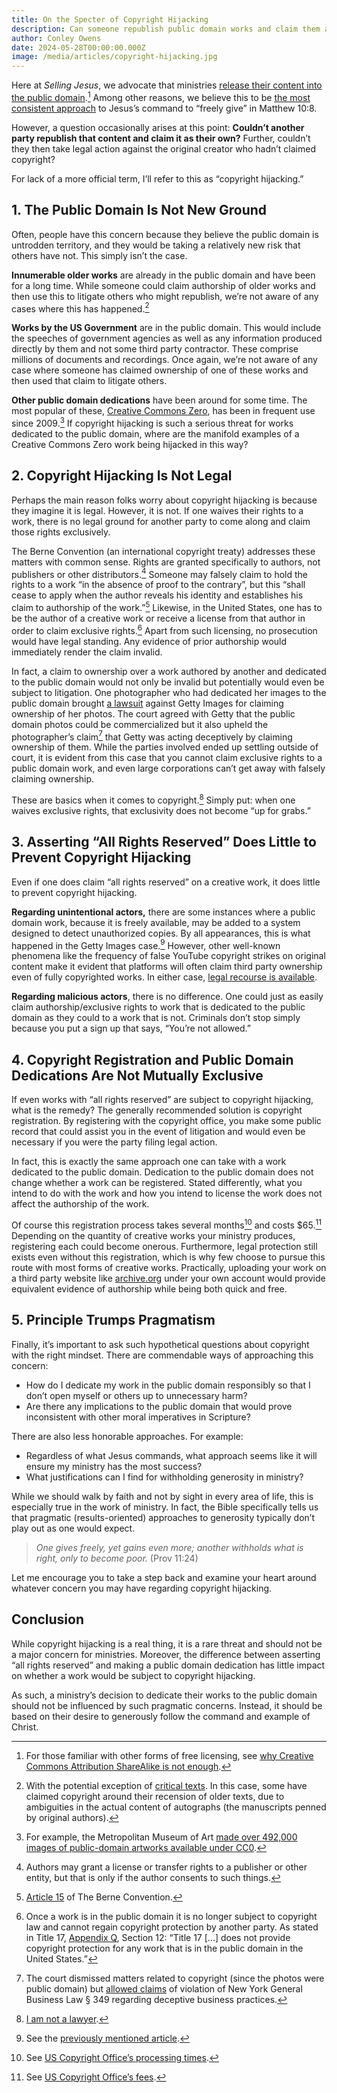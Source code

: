 ```yaml
---
title: On the Specter of Copyright Hijacking
description: Can someone republish public domain works and claim them as their own? No, here's why.
author: Conley Owens
date: 2024-05-28T00:00:00.000Z
image: /media/articles/copyright-hijacking.jpg
---
```


<podcast-player id="5FqR5Z4mqlSPltMXhHJSsw"></podcast-player>

Here at _Selling Jesus_, we advocate that ministries [release their content into the public domain](https://copy.church/licenses/).[^1] Among other reasons, we believe this to be [the most consistent approach](https://sellingjesus.org/articles/copyright-jesus-command-to-freely-give) to Jesus’s command to “freely give” in Matthew 10:8.

However, a question occasionally arises at this point: **Couldn’t another party republish that content and claim it as their own?** Further, couldn’t they then take legal action against the original creator who hadn’t claimed copyright?

For lack of a more official term, I’ll refer to this as “copyright hijacking.”


## 1. The Public Domain Is Not New Ground

Often, people have this concern because they believe the public domain is untrodden territory, and they would be taking a relatively new risk that others have not. This simply isn’t the case.

**Innumerable older works** are already in the public domain and have been for a long time. While someone could claim authorship of older works and then use this to litigate others who might republish, we’re not aware of any cases where this has happened.[^2]

**Works by the US Government** are in the public domain. This would include the speeches of government agencies as well as any information produced directly by them and not some third party contractor. These comprise millions of documents and recordings. Once again, we’re not aware of any case where someone has claimed ownership of one of these works and then used that claim to litigate others.

**Other public domain dedications** have been around for some time. The most popular of these, [Creative Commons Zero](https://creativecommons.org/public-domain/cc0/), has been in frequent use since 2009.[^3] If copyright hijacking is such a serious threat for works dedicated to the public domain, where are the manifold examples of a Creative Commons Zero work being hijacked in this way?


## 2. Copyright Hijacking Is Not Legal

Perhaps the main reason folks worry about copyright hijacking is because they imagine it is legal.  However, it is not.  If one waives their rights to a work, there is no legal ground for another party to come along and claim those rights exclusively.

The Berne Convention (an international copyright treaty) addresses these matters with common sense. Rights are granted specifically to authors, not publishers or other distributors.[^4] Someone may falsely claim to hold the rights to a work “in the absence of proof to the contrary”, but this “shall cease to apply when the author reveals his identity and establishes his claim to authorship of the work.”[^5] Likewise, in the United States, one has to be the author of a creative work or receive a license from that author in order to claim exclusive rights.[^6] Apart from such licensing, no prosecution would have legal standing. Any evidence of prior authorship would immediately render the claim invalid.

In fact, a claim to ownership over a work authored by another and dedicated to the public domain would not only be invalid but potentially would even be subject to litigation. One photographer who had dedicated her images to the public domain brought [a lawsuit](https://graphicartistsguild.org/1-billion-lawsuit-against-getty-images-raises-questions-about-public-domain-dedication/) against Getty Images for claiming ownership of her photos. The court agreed with Getty that the public domain photos could be commercialized but it also upheld the photographer’s claim[^7] that Getty was acting deceptively by claiming ownership of them. While the parties involved ended up settling outside of court, it is evident from this case that you cannot claim exclusive rights to a public domain work, and even large corporations can’t get away with falsely claiming ownership.

These are basics when it comes to copyright.[^8] Simply put: when one waives exclusive rights, that exclusivity does not become “up for grabs.”


## 3. Asserting “All Rights Reserved” Does Little to Prevent Copyright Hijacking

Even if one does claim “all rights reserved” on a creative work, it does little to prevent copyright hijacking.

**Regarding unintentional actors,** there are some instances where a public domain work, because it is freely available, may be added to a system designed to detect unauthorized copies.  By all appearances, this is what happened in the Getty Images case.[^9] However, other well-known phenomena like the frequency of false YouTube copyright strikes on original content make it evident that platforms will often claim third party ownership even of fully copyrighted works. In either case, [legal recourse is available](https://bytescare.com/blog/false-copyright-claims-penalty-youtube).

**Regarding malicious actors**, there is no difference. One could just as easily claim authorship/exclusive rights to work that is dedicated to the public domain as they could to a work that is not. Criminals don’t stop simply because you put a sign up that says, “You’re not allowed.”


## 4. Copyright Registration and Public Domain Dedications Are Not Mutually Exclusive

If even works with “all rights reserved” are subject to copyright hijacking, what is the remedy? The generally recommended solution is copyright registration. By registering with the copyright office, you make some public record that could assist you in the event of litigation and would even be necessary if you were the party filing legal action.

In fact, this is exactly the same approach one can take with a work dedicated to the public domain. Dedication to the public domain does not change whether a work can be registered. Stated differently, what you intend to do with the work and how you intend to license the work does not affect the authorship of the work.

Of course this registration process takes several months[^10] and costs $65.[^11] Depending on the quantity of creative works your ministry produces, registering each could become onerous. Furthermore, legal protection still exists even without this registration, which is why few choose to pursue this route with most forms of creative works.  Practically, uploading your work on a third party website like [archive.org](https://archive.org) under your own account would provide equivalent evidence of authorship while being both quick and free.


## 5. Principle Trumps Pragmatism

Finally, it’s important to ask such hypothetical questions about copyright with the right mindset. There are commendable ways of approaching this concern:



* How do I dedicate my work in the public domain responsibly so that I don’t open myself or others up to unnecessary harm?
* Are there any implications to the public domain that would prove inconsistent with other moral imperatives in Scripture?

There are also less honorable approaches. For example:



* Regardless of what Jesus commands, what approach seems like it will ensure my ministry has the most success?
* What justifications can I find for withholding generosity in ministry?

While we should walk by faith and not by sight in every area of life, this is especially true in the work of ministry. In fact, the Bible specifically tells us that pragmatic (results-oriented) approaches to generosity typically don’t play out as one would expect.


> _One gives freely, yet gains even more; another withholds what is right, only to become poor._ (Prov 11:24)

Let me encourage you to take a step back and examine your heart around whatever concern you may have regarding copyright hijacking.


## Conclusion

While copyright hijacking is a real thing, it is a rare threat and should not be a major concern for ministries. Moreover, the difference between asserting “all rights reserved” and making a public domain dedication has little impact on whether a work would be subject to copyright hijacking.

As such, a ministry’s decision to dedicate their works to the public domain should not be influenced by such pragmatic concerns. Instead, it should be based on their desire to generously follow the command and example of Christ.


[^1]: For those familiar with other forms of free licensing, see [why Creative Commons Attribution ShareAlike is not enough](https://sellingjesus.org/articles/sharealike).

[^2]: With the potential exception of [critical texts](https://sellingjesus.org/articles/copyright-and-the-bible#_1-ancient-biblical-texts). In this case, some have claimed copyright around their recension of older texts, due to ambiguities in the actual content of autographs (the manuscripts penned by original authors).

[^3]: For example, the Metropolitan Museum of Art [made over 492,000 images of public-domain artworks available under CC0](https://www.metmuseum.org/about-the-met/policies-and-documents/open-access).

[^4]: Authors may grant a license or transfer rights to a publisher or other entity, but that is only if the author consents to such things.

[^5]: [Article 15](https://www.wipo.int/wipolex/en/text/283698#P192_37445) of The Berne Convention.

[^6]: Once a work is in the public domain it is no longer subject to copyright law and cannot regain copyright protection by another party. As stated in Title 17, [Appendix Q](https://www.copyright.gov/title17/92appq.html), Section 12: “Title 17 [...] does not provide copyright protection for any work that is in the public domain in the United States.”

[^7]: The court dismissed matters related to copyright (since the photos were public domain) but [allowed claims](https://www.courtlistener.com/docket/4357500/68/highsmith-v-getty-images-us-inc/) of violation of New York General Business Law § 349 regarding deceptive business practices.

[^8]: [I am not a lawyer](/ianal).

[^9]: See the [previously mentioned article](https://graphicartistsguild.org/1-billion-lawsuit-against-getty-images-raises-questions-about-public-domain-dedication/).

[^10]: See [US Copyright Office’s processing times](https://www.copyright.gov/registration/docs/processing-times-faqs.pdf).

[^11]: See [US Copyright Office’s fees](https://www.copyright.gov/about/fees.html).
